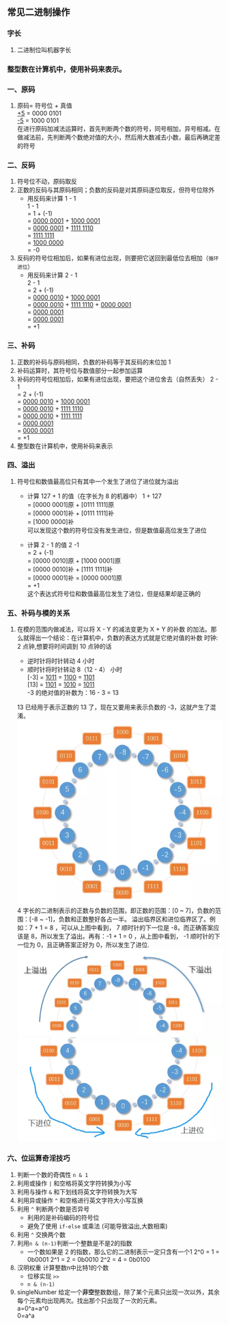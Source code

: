 ## 常见二进制操作

### 字长
1. 二进制位叫机器字长

### 整型数在计算机中，使用补码来表示。

### 一、原码
1. 原码= 符号位 + 真值  
    [+5](原码) = 0000 0101  
    [-5](原码) = 1000 0101  
    在进行原码加减法运算时，首先判断两个数的符号，同号相加，异号相减。在做减法前，先判断两个数绝对值的大小，然后用大数减去小数，最后再确定差的符号

### 二、反码
1. 符号位不动，原码取反
2. 正数的反码与其原码相同；负数的反码是对其原码逐位取反，但符号位除外
    - 用反码来计算 1 - 1  
    1 - 1   
    = 1 + (-1)   
    = [0000 0001](原) + [1000 0001](原)   
    = [0000 0001](反) + [1111 1110](反)     
    = [1111 1111](反)   
    = [1000 0000](原)  
    = -0  
3. 反码的符号位相加后，如果有进位出现，则要把它送回到最低位去相加（`循环进位`）
    - 用反码来计算 2 - 1   
    2 - 1  
    = 2 + (-1)  
    = [0000 0010](原) + [1000 0001](原)  
    = [0000 0010](反) + [1111 1110](反) + [0000 0001](循环进位)  
    = [0000 0001](反)  
    = [0000 0001](原)  
    = +1  

### 三、补码
1. 正数的补码与原码相同，负数的补码等于其反码的末位加 1
2. 补码运算时，其符号位与数值部分一起参加运算
3. 补码的符号位相加后，如果有进位出现，要把这个进位舍去（自然丢失）
    2 - 1  
    = 2 + (-1)  
    = [0000 0010](原) + [1000 0001](原)   
    = [0000 0010](反) + [1111 1110](反)  
    = [0000 0010](补) + [1111 1111](补)  
    = [0000 0001](补)  
    = [0000 0001](原)  
    = +1  
4. 整型数在计算机中，使用补码来表示

### 四、溢出
1. 符号位和数值最高位只有其中一个发生了进位了进位就为溢出
    - 计算 127 + 1 的值（在字长为 8 的机器中）
    1 + 127  
    = [0000 0001]原 + [0111 1111]原  
    = [0000 0001]补 + [0111 1111]补  
    = [1000 0000]补  
    可以发现这个数的符号位没有发生进位，但是数值最高位发生了进位

    - 计算 2 - 1 的值
    2 -1  
    = 2 + (-1)  
    = [0000 0010]原 + [1000 0001]原  
    = [0000 0010]补 + [1111 1111]补  
    = [0000 0001]补 = [0000 0001]原  
    = +1  
    这个表达式符号位和数值最高位发生了进位，但是结果却是正确的

### 五、补码与模的关系
1. 在模的范围内做减法，可以将 X - Y 的减法变更为 X + Y 的补数 的加法。那么就得出一个结论：在计算机中，负数的表达方式就是它绝对值的补数
    时钟: 2 点钟,想要将时间调到 10 点钟的话
    - 逆时针将时针转动 4 小时
    - 顺时针将时针转动 8（12 - 4） 小时  
    [-3] = [1011](原) = [1100](反) = [1101](补)  
    [13] = [1101](原) = [1010](反) = [1011](补)   
    -3 的绝对值的补数为：16 - 3 = 13

    13 已经用于表示正数的 13 了，现在又要用来表示负数的 -3，这就产生了混淆。  
    ![binary_1](./binary_1.webp)  
    4 字长的二进制表示的正数与负数的范围，即正数的范围：[0 ~ 7]，负数的范围：[-8 ~ -1]，负数和正数整好各占一半。
    溢出临界区和进位临界区了。例如：7 + 1 = 8 ，可以从上图中看到， 7 顺时针的下一位是 -8，而正确答案应该是 8，所以发生了溢出。再有：-1 + 1 = 0 ，从上图中看到， -1 顺时针的下一位为 0，且正确答案正好为 0，所以发生了进位.  
    ![binary_2](./binary_2.webp)  
    ![binary_3](./binary_3.webp)  

### 六、位运算奇淫技巧
1. 判断一个数的奇偶性 `n & 1`
2. 利用或操作 `|` 和空格将英文字符转换为小写
3. 利用与操作 `&` 和下划线将英文字符转换为大写
4. 利用异或操作 `^` 和空格进行英文字符大小写互换
5. 利用 `^` 判断两个数是否异号
    - 利用的是补码编码的符号位
    - 避免了使用 `if-else` 或乘法 (可能导致溢出,大数相乘)
6. 利用 `^` 交换两个数 
7. 利用`n & (n-1)`判断一个整数是不是2的指数
    - 一个数如果是 2 的指数，那么它的二进制表示一定只含有一个1
      2^0 = 1 = 0b0001
      2^1 = 2 = 0b0010
      2^2 = 4 = 0b0100
8. 汉明权重 计算整数n中比特1的个数
    - 位移实现 `>>`
    - `n & (n-1)`
9. singleNumber 给定一个**非空**整数数组，除了某个元素只出现一次以外，其余每个元素均出现两次。找出那个只出现了一次的元素。  
   a=0^a=a^0  
   0=a^a  
     



